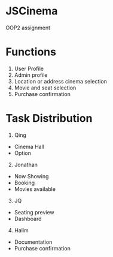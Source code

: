 # JSCinema
OOP2 assignment


# Functions
1. User Profile
2. Admin profile 
3. Location or address cinema selection 
4. Movie and seat selection 
5. Purchase confirmation

# Task Distribution
1. Qing
- Cinema Hall
- Option

2. Jonathan
- Now Showing
- Booking
- Movies available

3. JQ
- Seating preview
- Dashboard

4. Halim
- Documentation 
- Purchase confirmation
